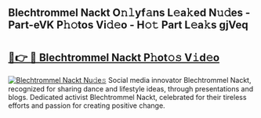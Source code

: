 ## Blechtrommel Nackt O𝚗𝚕yf𝚊ns L𝚎a𝚔ed N𝚞𝚍es - Part-eVK P𝚑𝚘tos Vi𝚍𝚎o - H𝚘𝚝 Part L𝚎a𝚔s gjVeq

# <h2><a href="http://kf10o1q.oniu.top/?m=Blechtrommel+Nackt">🔗👉 🔴 Blechtrommel Nackt P𝚑ot𝚘𝚜 V𝚒d𝚎o</a></h2>

[![Blechtrommel Nackt Nu𝚍e𝚜](https://i.imgur.com/0qMVB7G.gif)](http://kf10o1q.oniu.top/?m=Blechtrommel+Nackt)
Social media innovator Blechtrommel Nackt, recognized for sharing dance and lifestyle ideas, through presentations and blogs. Dedicated activist Blechtrommel Nackt, celebrated for their tireless efforts and passion for creating positive change.  
